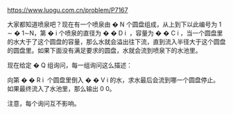 https://www.luogu.com.cn/problem/P7167

大家都知道喷泉吧？现在有一个喷泉由
�
N 个圆盘组成，从上到下以此编号为
1
∼
�
1∼N，第
�
i 个喷泉的直径为
�
�
D
i
​
，容量为
�
�
C
i
​
，当一个圆盘里的水大于了这个圆盘的容量，那么水就会溢出往下流，直到流入半径大于这个圆盘的圆盘里。如果下面没有满足要求的圆盘，水就会流到喷泉下的水池里。

现在给定
�
Q 组询问，每一组询问这么描述：

向第
�
�
R
i
​
个圆盘里倒入
�
�
V
i
​
的水，求水最后会流到哪一个圆盘停止。
如果最终流入了水池里，那么输出
0
0。

注意，每个询问互不影响。